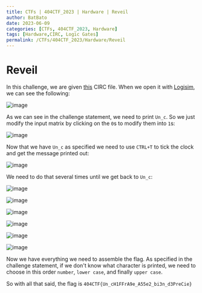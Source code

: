 ```yaml
---
title: CTFs | 404CTF_2023 | Hardware | Reveil
author: BatBato
date: 2023-06-09
categories: [CTFs, 404CTF_2023, Hardware]
tags: [Hardware,CIRC, Logic Gates]
permalink: /CTFs/404CTF_2023/Hardware/Reveil
---
```


# Reveil

In this challenge, we are given [this](https://github.com/Nouman404/nouman404.github.io/blob/main/_posts/CTFs/404CTF_2023/Hardware/reveil.circ) CIRC file. When we open it with [Logisim](https://sourceforge.net/projects/circuit/), we can see the following:

![image](https://github.com/Nouman404/nouman404.github.io/assets/73934639/bf20d6b8-18ba-4108-9c4b-92c5305ee75d)

As we can see in the challenge statement, we need to print `Un_c`. So we just modify the input matrix by clicking on the `0`s to modify them into `1`s:

![image](https://github.com/Nouman404/nouman404.github.io/assets/73934639/e3b8ea73-522b-4445-b9f0-100694dd5016)

Now that we have `Un_c` as specified we need to use `CTRL+T` to tick the clock and get the message printed out:

![image](https://github.com/Nouman404/nouman404.github.io/assets/73934639/66a9d2c9-0810-461f-b3b4-aa7b06511adc)

We need to do that several times until we get back to `Un_c`:

![image](https://github.com/Nouman404/nouman404.github.io/assets/73934639/e01abd6f-cb58-458d-8ac0-c50dda3bcb1a)

![image](https://github.com/Nouman404/nouman404.github.io/assets/73934639/1fd7abfe-3604-4510-902a-1eba1ee7b38b)

![image](https://github.com/Nouman404/nouman404.github.io/assets/73934639/352ae505-6465-4b67-ab08-3b686bae29e6)

![image](https://github.com/Nouman404/nouman404.github.io/assets/73934639/f6c59a9d-3c96-4344-8406-3d3f4a6f0376)

![image](https://github.com/Nouman404/nouman404.github.io/assets/73934639/ab93a81f-b9e0-43b6-98ad-68a5776765a3)

![image](https://github.com/Nouman404/nouman404.github.io/assets/73934639/9f6186ae-e30c-4fb3-82d6-a9a52bcf970d)

Now we have everything we need to assemble the flag. As specified in the challenge statement, if we don't know what character is printed, we need to choose in this order `number`, `lower case`, and finally `upper case`. 

So with all that said, the flag is `404CTF{Un_cH1FFrA9e_A55e2_bi3n_d3PreCie}` 
